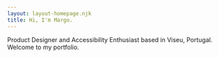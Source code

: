 ```yaml
---
layout: layout-homepage.njk
title: Hi, I'm Margo.
---
```


Product Designer and Accessibility Enthusiast 
based in Viseu, Portugal. 
Welcome to my portfolio.
